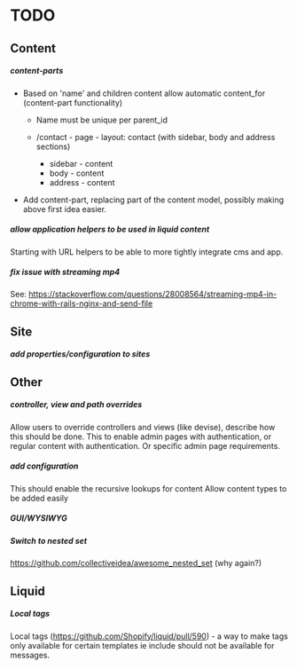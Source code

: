 # TODO

## Content 

##### content-parts

- Based on 'name' and children content allow automatic content_for (content-part functionality)
    - Name must be unique per parent_id
    
    - /contact - page - layout: contact (with sidebar, body and address sections)
        - sidebar - content
        - body - content
        - address - content 
        
- Add content-part, replacing part of the content model, possibly making above first idea easier.

##### allow application helpers to be used in liquid content

Starting with URL helpers to be able to more tightly integrate cms and app.

##### fix issue with streaming mp4
See: https://stackoverflow.com/questions/28008564/streaming-mp4-in-chrome-with-rails-nginx-and-send-file


## Site

##### add properties/configuration to sites

## Other

##### controller, view and path overrides

Allow users to override controllers and views (like devise), describe how this should be done.
This to enable admin pages with authentication, or regular content with authentication.
Or specific admin page requirements.

##### add configuration

This should enable the recursive lookups for content
Allow content types to be added easily

##### GUI/WYSIWYG

##### Switch to nested set

https://github.com/collectiveidea/awesome_nested_set (why again?)


## Liquid

##### Local tags
Local tags (https://github.com/Shopify/liquid/pull/590) - a way to make tags only available for certain templates
ie include should not be available for messages.
